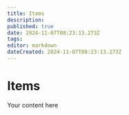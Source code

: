 ```yaml
---
title: Items
description: 
published: true
date: 2024-11-07T08:23:13.273Z
tags: 
editor: markdown
dateCreated: 2024-11-07T08:23:13.273Z
---
```


# Items
Your content here